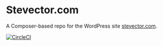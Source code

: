 # Stevector.com

A Composer-based repo for the WordPress site [stevector.com](https://www.stevector.com/).

[![CircleCI](https://circleci.com/gh/stevector/stevector-composer.svg?style=svg)](https://circleci.com/gh/stevector/stevector-composer)
